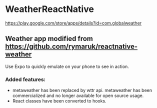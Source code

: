 # WeatherReactNative
https://play.google.com/store/apps/details?id=com.globalweather

## Weather app modified from https://github.com/rymaruk/reactnative-weather  
Use Expo to quickly emulate on your phone to see in action.

### Added features:  
- metaweather has been replaced by wttr api. metaweather has been commercialized and no longer available for open source usage. 
- React classes have been converted to hooks.
